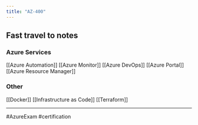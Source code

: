 ```yaml
---
title: "AZ-400"
---
```

## Fast travel to notes
### Azure Services
[[Azure Automation]]
[[Azure Monitor]]
[[Azure DevOps]]
[[Azure Portal]]
[[Azure Resource Manager]]


### Other
[[Docker]]
[[Infrastructure as Code]]
[[Terraform]]

---
#AzureExam  #certification 